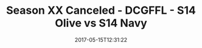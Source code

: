 ---
title: Season XX Canceled - DCGFFL - S14 Olive vs S14 Navy
teams-score:
- team: _teams/s14-olive.md
  score: 27
- team: _teams/s14-navy.md
  score: 31
mvp: Trevor, Andy
game-ball: Mike, Jucha
sportsperson: ''
season: 14
week:
date: '2017-05-15T12:31:22'
pageid: season-14-playoffs-may-14-2017-5100-vs-5099
---